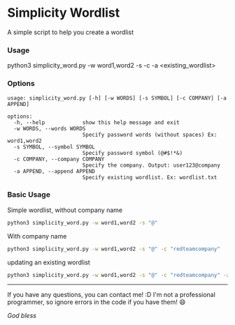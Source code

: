 # Simplicity Wordlist

A simple script to help you create a wordlist

### Usage
python3 simplicity_word.py -w word1,word2 -s <symbol> -c <company> -a <existing_wordlist>

### Options
```
usage: simplicity_word.py [-h] [-w WORDS] [-s SYMBOL] [-c COMPANY] [-a APPEND]

options:
  -h, --help            show this help message and exit
  -w WORDS, --words WORDS
                        Specify password words (without spaces) Ex: word1,word2
  -s SYMBOL, --symbol SYMBOL
                        Specify password symbol (@#$!*&)
  -c COMPANY, --company COMPANY
                        Specify the company. Output: user123@company
  -a APPEND, --append APPEND
                        Specify existing wordlist. Ex: wordlist.txt
```

### Basic Usage

Simple wordlist, without company name

```bash
python3 simplicity_word.py -w word1,word2 -s "@"
```


With company name

```bash
python3 simplicity_word.py -w word1,word2 -s "@" -c "redteamcompany"
```

updating an existing wordlist

```bash
python3 simplicity_word.py -w word1,word2 -s "@" -c "redteamcompany" -a "wordlist.txt"
```
---
If you have any questions, you can contact me! :D
I'm not a professional programmer, so ignore errors in the code if you have them! :smile:

*God bless*

